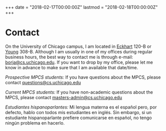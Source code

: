 +++
date = "2018-02-17T00:00:00Z"
lastmod = "2018-02-18T00:00:00Z"
+++

Contact
=======

On the University of Chicago campus, I am located in [Eckhart](https://maps.uchicago.edu/?location=Eckhart+Hall) 120-B or [Young](https://maps.uchicago.edu/?location=Young+Memorial+Building) 308-B. Although I am usually in one of my offices during regular business hours, the best way to contact me is through e-mail: [borja@cs.uchicago.edu](mailto:borja@cs.uchicago.edu). If you want to drop by my office, please let me know in advance to make sure that I am available that date/time.

*Prospective MPCS students:* If you have questions about the MPCS, please contact [questions@cs.uchicago.edu](mailto:questions.cs.uchicago.edu)

*Current MPCS students:* If you have non-academic questions about the MPCS, please contact [masters-admin@cs.uchicago.edu](mailto:masters-admin@cs.uchicago.edu)

*Estudiantes hispanoparlantes:* Mi lengua materna es el español pero, por defecto, hablo con todos mis estudiantes en inglés. Sin embargo, si un estudiante hispanoparlante prefiere comunicarse en español, no tengo ningún problema en hacerlo.
